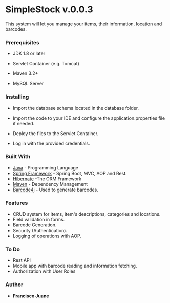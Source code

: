 # SimpleStock v.0.0.3

This system will let you manage your items, their information, location and barcodes. 

### Prerequisites

* JDK 1.8 or later

* Servlet Container (e.g. Tomcat)

* Maven 3.2+

* MySQL Server


### Installing

* Import the database schema located in the database folder.

* Import the code to your IDE and configure the application.properties file if needed.

* Deploy the files to the Servlet Container.

* Log in with the provided credentials.

### Built With

* [Java](http://www.dropwizard.io/1.0.2/docs/) - Programming Language
* [Spring Framework](https://spring.io/) - Spring Boot, MVC, AOP and Rest.
* [Hibernate](https://hibernate.org/) -The ORM Framework
* [Maven](https://maven.apache.org/) - Dependency Management
* [Barcode4j](http://barcode4j.sourceforge.net/) - Used to generate barcodes.

### Features

* CRUD system for items, item's descriptions, categories and locations.
* Field validation in forms.
* Barcode Generation.
* Security (Authentication).
* Logging of operations with AOP.

### To Do

* Rest API
* Mobile app with barcode reading and information fetching.
* Authorization with User Roles

### Author

* **Francisco Juane** 


